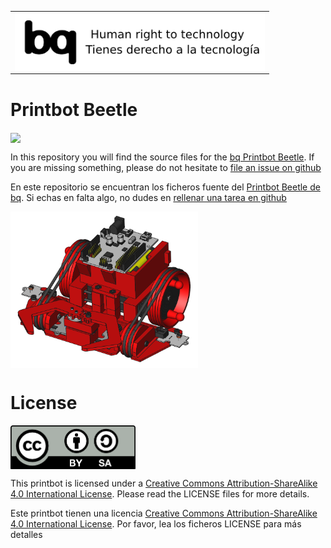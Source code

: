 <table>
<tr>
<td>
<img src="../images/bq-human-right-technology.png" width="400" align="center">
</td>
</tr>
</table>

# Printbot Beetle

<img src="/images/beetle-image-1-v1_2.png" width="400" align="center">

In this repository you will find the source files for the [bq Printbot Beetle](http://diwo.bq.com/product/kit-printbot-beetle/). If you are missing something, please do not hesitate to [file an issue on github](https://github.com/bq/printbots/issues)

En este repositorio se encuentran los ficheros fuente del [Printbot Beetle de bq](http://diwo.bq.com/product/kit-printbot-beetle/). Si echas en falta algo, no dudes en [rellenar una tarea en github](https://github.com/bq/printbots/issues)


<img src="../images/beetle-imagen-2.png" width="300" align="center">

# License 

<img src="../images/by-sa.png" width="200" align = "center">

This printbot is licensed under a [Creative Commons Attribution-ShareAlike 4.0 International License](http://creativecommons.org/licenses/by-sa/4.0/). Please read the LICENSE files for more details.

Este printbot tienen una licencia [Creative Commons Attribution-ShareAlike 4.0 International License](http://creativecommons.org/licenses/by-sa/4.0/). Por favor, lea los ficheros LICENSE para más detalles


